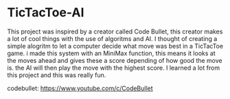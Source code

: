 # TicTacToe-AI

This project was inspired by a creator called Code Bullet, this creator makes a lot of cool things with the use of algoritms and AI. I thought of creating a simple alogritm to let a computer decide what move was best in a TicTacToe game. i made this system with an MiniMax function, this means it looks at the moves ahead and gives these a score depending of how good the move is. the AI will then play the move with the highest score. I learned a lot from this project and this was really fun.



codebullet: https://www.youtube.com/c/CodeBullet
